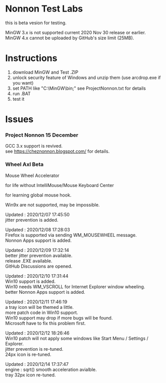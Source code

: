 # Nonnon Test Labs

this is beta vesion for testing.<br>

MinGW 3.x is not supported current 2020 Nov 30 release or earlier.<br>
MinGW 4.x cannot be uploaded by GitHub's size limit (25MB).<br>

# Instructions

1. download MinGW and Test .ZIP<br>
2. unlock security feature of Windows and unzip them (use arcdrop.exe if you want)<br>
3. set PATH like "C:\MinGW\bin;" see ProjectNonnon.txt for details<br>
4. run .BAT<br>
5. test it<br>

# Issues

### Project Nonnon 15 December

GCC 3.x support is revived.<br>
see https://cheznonnon.blogspot.com/ for details.<br>

### Wheel Axl Beta

Mouse Wheel Accelerator<br>

for life without IntelliMouse/Mouse Keyboard Center<br>

for learning global mouse hook.<br> 

Win9x are not supported, may be impossible.<br>

Updated : 2020/12/07 17:45:50<br>
jitter prevention is added.<br>

Updated : 2020/12/08 17:28:03<br>
Firefox is supported via sending WM_MOUSEWHEEL message.<br>
Nonnon Apps support is added.<br>

Updated : 2020/12/09 17:32:14<br>
better jitter prevention available.<br>
release .EXE available.<br>
GitHub Discussions are opened.<br>

Updated : 2020/12/10 17:31:44<br>
Win10 support is added.<br>
Win10 needs WM_VSCROLL for Internet Explorer window wheeling.<br>
better Nonnon Apps support is added.<br>

Updated : 2020/12/11 17:46:19<br>
a tray icon will be themed a little.<br>
more patch code in Win10 support.<br>
Win10 support may drop if more bugs will be found.<br>
Microsoft have to fix this problem first.<br>

Updated : 2020/12/12 18:26:46<br>
Win10 patch will not apply some windows like Start Menu / Settings / Explorer.<br>
jitter prevention is re-tuned.<br>
24px icon is re-tuned.<br>

Updated : 2020/12/14 17:37:47<br>
engine : sqrt() smooth acceleration avialble.<br>
tray 32px icon re-tuned.<br>
